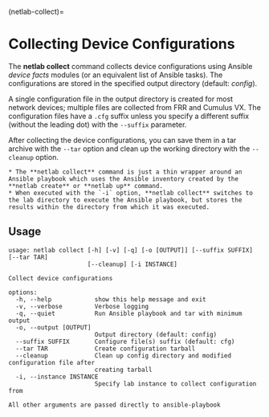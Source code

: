 (netlab-collect)=
# Collecting Device Configurations

The **netlab collect** command collects device configurations using Ansible *device facts* modules (or an equivalent list of Ansible tasks). The configurations are stored in the specified output directory (default: *config*).

A single configuration file in the output directory is created for most network devices; multiple files are collected from FRR and Cumulus VX. The configuration files have a `.cfg` suffix unless you specify a different suffix (without the leading dot) with the `--suffix` parameter.

After collecting the device configurations, you can save them in a tar archive with the `--tar` option and clean up the working directory with the `--cleanup` option.

```{tip}
* The **netlab collect** command is just a thin wrapper around an Ansible playbook which uses the Ansible inventory created by the **netlab create** or **netlab up** command.
* When executed with the `-i` option, **‌netlab collect** switches to the lab directory to execute the Ansible playbook, but stores the results within the directory from which it was executed.
```

## Usage

```text
usage: netlab collect [-h] [-v] [-q] [-o [OUTPUT]] [--suffix SUFFIX] [--tar TAR]
                      [--cleanup] [-i INSTANCE]

Collect device configurations

options:
  -h, --help            show this help message and exit
  -v, --verbose         Verbose logging
  -q, --quiet           Run Ansible playbook and tar with minimum output
  -o, --output [OUTPUT]
                        Output directory (default: config)
  --suffix SUFFIX       Configure file(s) suffix (default: cfg)
  --tar TAR             Create configuration tarball
  --cleanup             Clean up config directory and modified configuration file after
                        creating tarball
  -i, --instance INSTANCE
                        Specify lab instance to collect configuration from

All other arguments are passed directly to ansible-playbook
```

